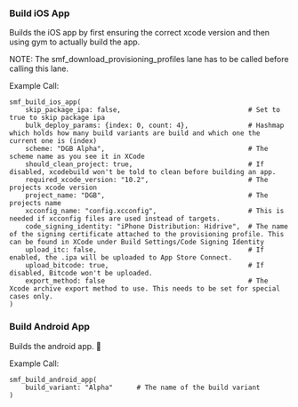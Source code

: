 ### Build iOS App

Builds the iOS app by first ensuring the correct xcode version and then using gym to actually build the app.

NOTE: The smf_download_provisioning_profiles lane has to be called before calling this lane.


Example Call:

```
smf_build_ios_app(
    skip_package_ipa: false,                                # Set to true to skip package ipa
    bulk_deploy_params: {index: 0, count: 4},               # Hashmap which holds how many build variants are build and which one the current one is (index)
    scheme: "DGB Alpha",                                    # The scheme name as you see it in XCode
    should_clean_project: true,                             # If disabled, xcodebuild won't be told to clean before building an app.
    required_xcode_version: "10.2",                         # The projects xcode version      
    project_name: "DGB",                                    # The projects name
    xcconfig_name: "config.xcconfig",                       # This is needed if xcconfig files are used instead of targets.
    code_signing_identity: "iPhone Distribution: Hidrive",  # The name of the signing certificate attached to the provisioning profile. This can be found in XCode under Build Settings/Code Signing Identity
    upload_itc: false,                                      # If enabled, the .ipa will be uploaded to App Store Connect.
    upload_bitcode: true,                                   # If disabled, Bitcode won't be uploaded.
    export_method: false                                    # The Xcode archive export method to use. This needs to be set for special cases only.
)

```

### Build Android App

Builds the android app. 🎉

Example Call:

```
smf_build_android_app(
    build_variant: "Alpha"      # The name of the build variant
)

```


